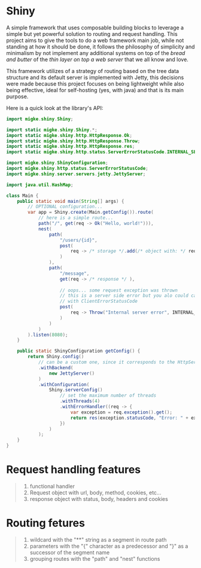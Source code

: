# Shiny

A simple framework that uses composable building blocks to leverage
a simple but yet powerful solution to routing and request handling.
This project aims to give the tools to do a web framework main job,
while not standing at how it should be done, it follows the philosophy
of simplicity and minimalism by not implement any additional systems
on top of the _bread and butter_ of the _thin layer on top a web server_
that we all know and love.

This framework utilizes of a strategy of routing based on the tree data
structure and its default server is implemented with Jetty,
this decisions were made because this project focuses on being lightweight
while also being effective, ideal for self-hosting (yes, with java) and that
is its main purpose.

Here is a quick look at the library's API:

```java
import migke.shiny.Shiny;

import static migke.shiny.Shiny.*;
import static migke.shiny.http.HttpResponse.Ok;
import static migke.shiny.http.HttpResponse.Throw;
import static migke.shiny.http.HttpResponse.res;
import static migke.shiny.http.status.ServerErrorStatusCode.INTERNAL_SERVER_ERROR;

import migke.shiny.ShinyConfiguration;
import migke.shiny.http.status.ServerErrorStatusCode;
import migke.shiny.server.servers.jetty.JettyServer;

import java.util.HashMap;

class Main {
    public static void main(String[] args) {
        // OPTIONAL configuration...
        var app = Shiny.create(Main.getConfig()).route(
            // here is a simple route...
            path("/", get(req -> Ok("Hello, world!"))),
            nest(
                path(
                    "/users/{id}",
                    post(
                        req -> /* storage */.add(/* object with: */ req.param("id") /* ... */)
                    )
                ),
                path(
                    "/message",
                    get(req -> /* response */ ),
                        
                    // oops... some request exception was thrown
                    // this is a server side error but you alo could call
                    // with ClientErrorStatusCode
                    post(
                        req -> Throw("Internal server error", INTERNAL_SERVER_ERROR)
                    )
                )
            )
        ).listen(8080);
    }

    public static ShinyConfiguration getConfig() {
        return Shiny.config()
            // can be a custom one, since it corresponds to the HttpServer interface
            .withBackend(
                new JettyServer()
            )
            .withConfiguration(
                Shiny.serverConfig()
                    // set the maximum number of threads
                    .withThreads(4)
                    .withErrorHandler((req -> {
                        var exception = req.exception().get();
                        return res(exception.statusCode, "Error: " + exception.getMessage());
                    })
                )
            );
    }
}
```

# Request handling features

> 1. functional handler
> 2. Request object with url, body, method, cookies, etc...
> 3. response object with status, body, headers and cookies

# Routing fetures

> 1. wildcard with the "**" string as a segment in route path
> 2. parameters with the "{" character as a predecessor and "}"
>    as a successor of the segment name
> 3. grouping routes with the "path" and "nest" functions
